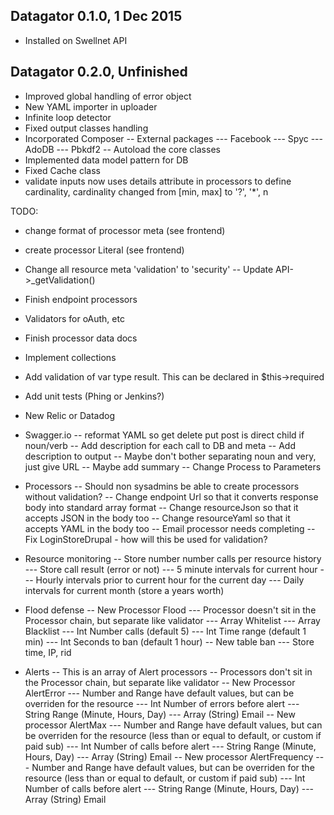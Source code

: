 Datagator 0.1.0, 1 Dec 2015
---------------------------
- Installed on Swellnet API

Datagator 0.2.0, Unfinished
---------------------------
- Improved global handling of error object
- New YAML importer in uploader
- Infinite loop detector
- Fixed output classes handling
- Incorporated Composer
-- External packages
--- Facebook
--- Spyc
--- AdoDB
--- Pbkdf2
-- Autoload the core classes
- Implemented data model pattern for DB
- Fixed Cache class
- validate inputs now uses details attribute in processors to define cardinality, cardinality changed from [min, max] to '?', '*', n

TODO:
- change format of processor meta (see frontend)
- create processor Literal (see frontend)
- Change all resource meta 'validation' to 'security'
-- Update API->_getValidation()
- Finish endpoint processors
- Validators for oAuth, etc
- Finish processor data docs
- Implement collections
- Add validation of var type result. This can be declared in $this->required
- Add unit tests (Phing or Jenkins?)
- New Relic or Datadog
- Swagger.io 
-- reformat YAML so get delete put post is direct child if noun/verb 
-- Add description for each call to DB and meta
-- Add description to output
-- Maybe don't bother separating noun and very, just give URL
-- Maybe add summary
-- Change Process to Parameters

- Processors
-- Should non sysadmins be able to create processors without validation?
-- Change endpoint Url so that it converts response body into standard array format
-- Change resourceJson so that it accepts JSON in the body too
-- Change resourceYaml so that it accepts YAML in the body too
-- Email processor needs completing
-- Fix LoginStoreDrupal - how will this be used for validation?

- Resource monitoring
-- Store number number calls per resource history
--- Store call result (error or not)
--- 5 minute intervals for current hour
--- Hourly intervals prior to current hour for the current day
--- Daily intervals for current month (store a years worth)

- Flood defense
-- New Processor Flood
--- Processor doesn't sit in the Processor chain, but separate like validator
--- Array Whitelist
--- Array Blacklist
--- Int Number calls (default 5)
--- Int Time range (default 1 min)
--- Int Seconds to ban (default 1 hour)
-- New table ban
--- Store time, IP, rid

- Alerts
-- This is an array of Alert processors
-- Processors don't sit in the Processor chain, but separate like validator
-- New Processor AlertError
--- Number and Range have default values, but can be overriden for the resource
--- Int Number of errors before alert
--- String Range (Minute, Hours, Day)
--- Array (String) Email
-- New processor AlertMax
--- Number and Range have default values, but can be overriden for the resource (less than or equal to default, or custom if paid sub)
--- Int Number of calls before alert
--- String Range (Minute, Hours, Day)
--- Array (String) Email
-- New processor AlertFrequency
--- Number and Range have default values, but can be overriden for the resource (less than or equal to default, or custom if paid sub)
--- Int Number of calls before alert
--- String Range (Minute, Hours, Day)
--- Array (String) Email
